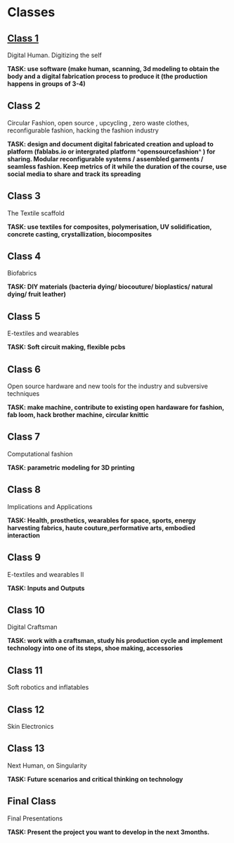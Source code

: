 # Classes

## [Class 1](./classes/digital_human)
Digital Human. Digitizing the self

**TASK: use software (make human, scanning, 3d modeling to obtain the body and a digital fabrication process to produce it (the production happens in groups of 3-4)**

## Class 2  
Circular Fashion, open source , upcycling , zero waste clothes, reconfigurable fashion, hacking the fashion industry

**TASK: design and document digital fabricated creation and upload to platform (fablabs.io or intergrated platform ^opensourcefashion^ ) for sharing. Modular reconfigurable systems / assembled garments / seamless fashion.
Keep metrics of it while the duration of the course, use social media to share and track its spreading**

## Class 3
The Textile scaffold

**TASK: use textiles for composites, polymerisation, UV solidification, concrete casting, crystallization, biocomposites**

## Class 4 
Biofabrics

**TASK: DIY materials (bacteria dying/ biocouture/ bioplastics/ natural dying/ fruit leather)**

## Class 5 
E-textiles and wearables

**TASK: Soft circuit making, flexible pcbs**

## Class 6
Open source hardware and new tools for the industry and subversive techniques 

**TASK: make machine, contribute to existing open hardaware for fashion, fab loom, hack brother machine, circular knittic**

## Class 7
Computational fashion

**TASK: parametric modeling for 3D printing**

## Class 8
Implications and Applications

**TASK: Health, prosthetics, wearables for space, sports, energy harvesting fabrics, haute couture,performative arts, embodied interaction**

## Class 9 
E-textiles and wearables II

**TASK: Inputs and Outputs**

## Class 10 
Digital Craftsman

**TASK: work with a craftsman, study his production cycle and implement technology into one of its steps, shoe making, accessories**


## Class 11
Soft robotics and inflatables

## Class 12
Skin Electronics

## Class 13
Next Human, on Singularity

**TASK: Future scenarios and critical thinking on technology**

## Final Class 

Final Presentations 

**TASK: Present the project you want to develop in the next 3months.**
